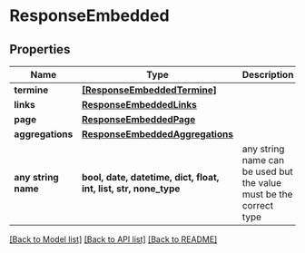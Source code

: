 # ResponseEmbedded


## Properties
Name | Type | Description | Notes
------------ | ------------- | ------------- | -------------
**termine** | [**[ResponseEmbeddedTermine]**](ResponseEmbeddedTermine.md) |  | [optional] 
**links** | [**ResponseEmbeddedLinks**](ResponseEmbeddedLinks.md) |  | [optional] 
**page** | [**ResponseEmbeddedPage**](ResponseEmbeddedPage.md) |  | [optional] 
**aggregations** | [**ResponseEmbeddedAggregations**](ResponseEmbeddedAggregations.md) |  | [optional] 
**any string name** | **bool, date, datetime, dict, float, int, list, str, none_type** | any string name can be used but the value must be the correct type | [optional]

[[Back to Model list]](../README.md#documentation-for-models) [[Back to API list]](../README.md#documentation-for-api-endpoints) [[Back to README]](../README.md)


